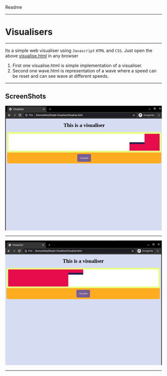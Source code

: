 Readme
___
# Visualisers
___
Its a simple web visualiser using `Javascript` `HTML` and `CSS`.
Just open the above [visualise.html](visualise.html) in any browser 
1. First one visualise.html is simple implementation of a visualiser.
2. Second one wave.html is representation of a wave where a speed can be reset and can see wave at different speeds.
___
## ScreenShots
<img src = "screenshots/pic1.png"
height = 400px
weight = 600px
alt = "screenshot 1">
___
<img src = "screenshots/pic2.png"
height = 400px
weight = 600px
alt = "screenshot 2">
___
